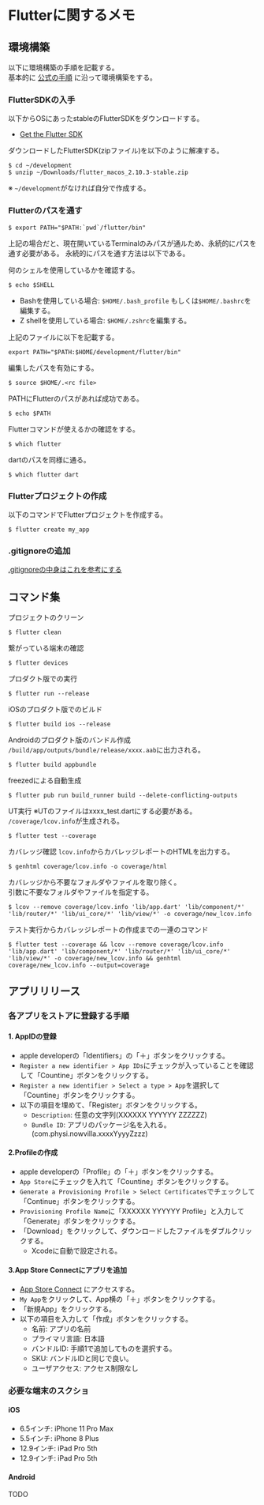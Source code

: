 # Flutterに関するメモ

## 環境構築
以下に環境構築の手順を記載する。  
基本的に [公式の手順](https://docs.flutter.dev/get-started/install/macos#update-your-path) に沿って環境構築をする。

### FlutterSDKの入手
以下からOSにあったstableのFlutterSDKをダウンロードする。  
* [Get the Flutter SDK](https://docs.flutter.dev/get-started/install/macos#get-sdk)

ダウンロードしたFlutterSDK(zipファイル)を以下のように解凍する。

```
$ cd ~/development
$ unzip ~/Downloads/flutter_macos_2.10.3-stable.zip
```

※ `~/development`がなければ自分で作成する。


### Flutterのパスを通す

```
$ export PATH="$PATH:`pwd`/flutter/bin"
```

上記の場合だと、現在開いているTerminalのみパスが通ルため、永続的にパスを通す必要がある。
永続的にパスを通す方法は以下である。

何のシェルを使用しているかを確認する。

```
$ echo $SHELL
```

* Bashを使用している場合: `$HOME/.bash_profile` もしくは`$HOME/.bashrc`を編集する。
* Z shellを使用している場合: `$HOME/.zshrc`を編集する。

上記のファイルに以下を記載する。

```
export PATH="$PATH:$HOME/development/flutter/bin"
```

編集したパスを有効にする。
```
$ source $HOME/.<rc file>
```

PATHにFlutterのパスがあれば成功である。
```
$ echo $PATH
```

Flutterコマンドが使えるかの確認をする。
```
$ which flutter
````

dartのパスを同様に通る。
```
$ which flutter dart
````
  
### Flutterプロジェクトの作成

以下のコマンドでFlutterプロジェクトを作成する。 
```
$ flutter create my_app
```

### .gitignoreの追加

[.gitignoreの中身はこれを参考にする](https://github.com/nowvilla-physi/flutter-tutorial/blob/master/.gitignore)


## コマンド集

プロジェクトのクリーン
```
$ flutter clean
```

繋がっている端末の確認
```
$ flutter devices
```

プロダクト版での実行
```
$ flutter run --release
```

iOSのプロダクト版でのビルド
```
$ flutter build ios --release
```

Androidのプロダクト版のバンドル作成  
`/build/app/outputs/bundle/release/xxxx.aab`に出力される。
```
$ flutter build appbundle
```

freezedによる自動生成
```
$ flutter pub run build_runner build --delete-conflicting-outputs
```

UT実行
※UTのファイルはxxxx_test.dartにする必要がある。
`/coverage/lcov.info`が生成される。
```
$ flutter test --coverage
```

カバレッジ確認
`lcov.info`からカバレッジレポートのHTMLを出力する。
```
$ genhtml coverage/lcov.info -o coverage/html
```

カバレッジから不要なフォルダやファイルを取り除く。  
引数に不要なフォルダやファイルを指定する。
```
$ lcov --remove coverage/lcov.info 'lib/app.dart' 'lib/component/*' 'lib/router/*' 'lib/ui_core/*' 'lib/view/*' -o coverage/new_lcov.info
```

テスト実行からカバレッジレポートの作成までの一連のコマンド
```
$ flutter test --coverage && lcov --remove coverage/lcov.info 'lib/app.dart' 'lib/component/*' 'lib/router/*' 'lib/ui_core/*' 'lib/view/*' -o coverage/new_lcov.info && genhtml coverage/new_lcov.info --output=coverage
```

## アプリリリース

### 各アプリをストアに登録する手順

#### 1. AppIDの登録

* apple developerの「Identifiers」の「＋」ボタンをクリックする。
* `Register a new identifier > App IDs`にチェックが入っていることを確認して「Countine」ボタンをクリックする。
* `Register a new identifier > Select a type > App`を選択して「Countine」ボタンをクリックする。
* 以下の項目を埋めて、「Register」ボタンをクリックする。
    * `Description`: 任意の文字列(XXXXXX YYYYYY ZZZZZZ)
    * `Bundle ID`: アプリのパッケージ名を入れる。(com.physi.nowvilla.xxxxYyyyZzzz)

#### 2.Profileの作成

* apple developerの「Profile」の「＋」ボタンをクリックする。
* `App Store`にチェックを入れて「Countine」ボタンをクリックする。
* `Generate a Provisioning Profile > Select Certificates`でチェックして「Continue」ボタンをクリックする。
* `Provisioning Profile Name`に「XXXXXX YYYYYY Profile」と入力して「Generate」ボタンをクリックする。
* 「Download」をクリックして、ダウンロードしたファイルをダブルクリックする。
    * Xcodeに自動で設定される。

#### 3.App Store Connectにアプリを追加

* [App Store Connect](https://appstoreconnect.apple.com/) にアクセスする。
* `My App`をクリックして、App横の「＋」ボタンをクリックする。
* 「新規App」をクリックする。
* 以下の項目を入力して「作成」ボタンをクリックする。
  * 名前: アプリの名前
  * プライマリ言語: 日本語
  * バンドルID: 手順1で追加してものを選択する。
  * SKU: バンドルIDと同じで良い。
  * ユーザアクセス: アクセス制限なし

### 必要な端末のスクショ

#### iOS

* 6.5インチ: iPhone 11 Pro Max
* 5.5インチ: iPhone 8 Plus
* 12.9インチ: iPad Pro 5th
* 12.9インチ: iPad Pro 5th

#### Android

TODO
